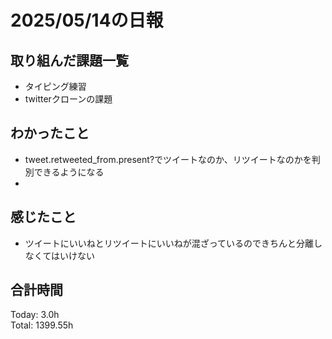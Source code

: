 # 2025/05/14の日報
## 取り組んだ課題一覧
* タイピング練習
* twitterクローンの課題
## わかったこと 
* tweet.retweeted_from.present?でツイートなのか、リツイートなのかを判別できるようになる
* 
## 感じたこと
* ツイートにいいねとリツイートにいいねが混ざっているのできちんと分離しなくてはいけない
##  合計時間 
Today: 3.0h<br>
Total: 1399.55h
